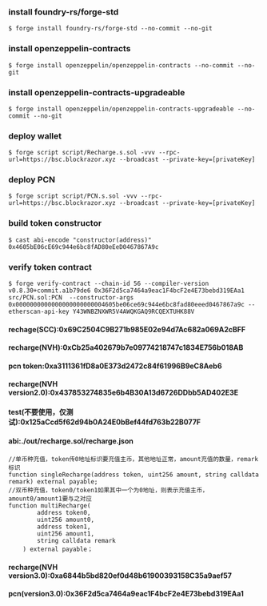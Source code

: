 ### install foundry-rs/forge-std
```shell
$ forge install foundry-rs/forge-std --no-commit --no-git
```
### install openzeppelin-contracts
```shell
$ forge install openzeppelin/openzeppelin-contracts --no-commit --no-git
```

### install openzeppelin-contracts-upgradeable
```shell
$ forge install openzeppelin/openzeppelin-contracts-upgradeable --no-commit --no-git
```

### deploy wallet
```shell
$ forge script script/Recharge.s.sol -vvv --rpc-url=https://bsc.blockrazor.xyz --broadcast --private-key=[privateKey]
```

### deploy PCN
```shell
$ forge script script/PCN.s.sol -vvv --rpc-url=https://bsc.blockrazor.xyz --broadcast --private-key=[privateKey]
```

### build token constructor
```shell
$ cast abi-encode "constructor(address)" 0x4605bE06cE69c944e6bc8fAD80eEeD0467867A9c 
```

### verify token contract
```shell
$ forge verify-contract --chain-id 56 --compiler-version v0.8.30+commit.a1b79de6 0x36F2d5ca7464a9eac1F4bcF2e4E73bebd319EAa1 src/PCN.sol:PCN  --constructor-args 0x0000000000000000000000004605be06ce69c944e6bc8fad80eeed0467867a9c --etherscan-api-key Y43WNBZNXWR5V4AWQKGAQ9RCQEXTUHK88V

```

#### rechage(SCC):0x69C2504C9B271b985E02e94d7Ac682a069A2cBFF
#### recharge(NVH):0xCb25a402679b7e09774218747c1834E756b018AB
#### pcn token:0xa3111361fD8a0E373d2472c84f61996B9eC8Aeb6

#### recharge(NVH version2.0):0x437853274835e6b4B30A13d6726DDbb5AD402E3E

#### test(不要使用，仅测试):0x125aCcd5f62d94b0A24E0bBef44fd763b22B077F

#### abi:./out/recharge.sol/recharge.json

```solidity
//单币种充值，token传0地址标识要充值主币，其他地址正常，amount充值的数量，remark标识
function singleRecharge(address token, uint256 amount, string calldata remark) external payable;
//双币种充值，token0/token1如果其中一个为0地址，则表示充值主币，amount0/amount1要与之对应
function multiRecharge(
        address token0,
        uint256 amount0,
        address token1,
        uint256 amount1,
        string calldata remark
    ) external payable；
```

#### recharge(NVH version3.0):0xa6844b5bd820ef0d48b61900393158C35a9aef57
#### pcn(version3.0):0x36F2d5ca7464a9eac1F4bcF2e4E73bebd319EAa1

